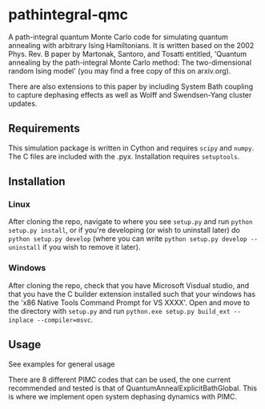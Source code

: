 # pathintegral-qmc
A path-integral quantum Monte Carlo code for simulating quantum annealing with arbitrary Ising Hamiltonians. It is written based on the 2002 Phys. Rev. B paper by Martonak, Santoro, and Tosatti entitled, 'Quantum annealing by the path-integral Monte Carlo method: The two-dimensional random Ising model' (you may find a free copy of this on arxiv.org).

There are also extensions to this paper by including System Bath coupling to capture dephasing effects as well as Wolff and Swendsen-Yang cluster updates.
## Requirements
This simulation package is written in Cython and requires ```scipy``` and ```numpy```. The C files are included with the .pyx. Installation requires ```setuptools```.

## Installation
### Linux
After cloning the repo, navigate to where you see ```setup.py``` and run ```python setup.py install```, or if you're developing (or wish to uninstall later) do ```python setup.py develop``` (where you can write ```python setup.py develop --uninstall``` if you wish to remove it later).
### Windows
After cloning the repo, check that you have Microsoft Visdual studio, and that you have the C builder extension installed such that your windows has the 'x86 Native Tools Command Prompt for VS XXXX'.
Open and move to the directory with ```setup.py``` and run ```python.exe setup.py build_ext --inplace --compiler=msvc```.

## Usage
See examples for general usage

There are 8 different PIMC codes that can be used, the one current recommended and tested is that of 
QuantumAnnealExplicitBathGlobal. This is where we implement open system dephasing dynamics with PIMC. 
